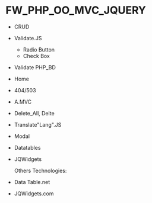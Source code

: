 # FW_PHP_OO_MVC_JQUERY

- CRUD
- Validate.JS
    - Radio Button
    - Check Box
- Validate PHP_BD
- Home
- 404/503
- A.MVC
- Delete_All, Delte

- Translate"Lang".JS
- Modal
- Datatables
- JQWidgets


    Others Technologies:
- Data Table.net
- JQWidgets.com
